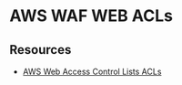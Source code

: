 # AWS WAF WEB ACLs

## Resources
- [AWS Web Access Control Lists ACLs](https://docs.aws.amazon.com/waf/latest/developerguide/web-acl.html)

